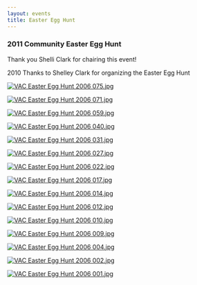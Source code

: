```yaml
---
layout: events
title: Easter Egg Hunt
---
```


### **2011 Community Easter Egg Hunt**

Thank you Shelli Clark for chairing this event!

2010  Thanks to Shelley Clark for organizing the Easter Egg Hunt

[![VAC Easter Egg Hunt 2006 075.jpg][4]][5]

[![VAC Easter Egg Hunt 2006 071.jpg][6]][7]

[![VAC Easter Egg Hunt 2006 059.jpg][8]][9]

[![VAC Easter Egg Hunt 2006 040.jpg][10]][11]

[![VAC Easter Egg Hunt 2006 031.jpg][12]][13]

[![VAC Easter Egg Hunt 2006 027.jpg][14]][15]

[![VAC Easter Egg Hunt 2006 022.jpg][16]][17]

[![VAC Easter Egg Hunt 2006 017.jpg][18]][19]

[![VAC Easter Egg Hunt 2006 014.jpg][20]][21]

[![VAC Easter Egg Hunt 2006 012.jpg][22]][23]

[![VAC Easter Egg Hunt 2006 010.jpg][24]][25]

[![VAC Easter Egg Hunt 2006 009.jpg][26]][27]

[![VAC Easter Egg Hunt 2006 004.jpg][28]][29]

[![VAC Easter Egg Hunt 2006 002.jpg][30]][31]

[![VAC Easter Egg Hunt 2006 001.jpg][32]][33]

   [4]: http://www.villageatalumcreek.org/wp-content/uploads/2006/05/.thumbs/.VAC%20Easter%20Egg%20Hunt%202006%20075.jpg (VAC Easter Egg Hunt 2006 075.jpg)
   [5]: http://www.villageatalumcreek.org/wp-content/uploads/2006/05/VAC%20Easter%20Egg%20Hunt%202006%20075.jpg
   [6]: http://www.villageatalumcreek.org/wp-content/uploads/2006/05/.thumbs/.VAC%20Easter%20Egg%20Hunt%202006%20071.jpg (VAC Easter Egg Hunt 2006 071.jpg)
   [7]: http://www.villageatalumcreek.org/wp-content/uploads/2006/05/VAC%20Easter%20Egg%20Hunt%202006%20071.jpg
   [8]: http://www.villageatalumcreek.org/wp-content/uploads/2006/05/.thumbs/.VAC%20Easter%20Egg%20Hunt%202006%20059.jpg (VAC Easter Egg Hunt 2006 059.jpg)
   [9]: http://www.villageatalumcreek.org/wp-content/uploads/2006/05/VAC%20Easter%20Egg%20Hunt%202006%20059.jpg
   [10]: http://www.villageatalumcreek.org/wp-content/uploads/2006/05/.thumbs/.VAC%20Easter%20Egg%20Hunt%202006%20040.jpg (VAC Easter Egg Hunt 2006 040.jpg)
   [11]: http://www.villageatalumcreek.org/wp-content/uploads/2006/05/VAC%20Easter%20Egg%20Hunt%202006%20040.jpg
   [12]: http://www.villageatalumcreek.org/wp-content/uploads/2006/05/.thumbs/.VAC%20Easter%20Egg%20Hunt%202006%20031.jpg (VAC Easter Egg Hunt 2006 031.jpg)
   [13]: http://www.villageatalumcreek.org/wp-content/uploads/2006/05/VAC%20Easter%20Egg%20Hunt%202006%20031.jpg
   [14]: http://www.villageatalumcreek.org/wp-content/uploads/2006/05/.thumbs/.VAC%20Easter%20Egg%20Hunt%202006%20027.jpg (VAC Easter Egg Hunt 2006 027.jpg)
   [15]: http://www.villageatalumcreek.org/wp-content/uploads/2006/05/VAC%20Easter%20Egg%20Hunt%202006%20027.jpg
   [16]: http://www.villageatalumcreek.org/wp-content/uploads/2006/05/.thumbs/.VAC%20Easter%20Egg%20Hunt%202006%20022.jpg (VAC Easter Egg Hunt 2006 022.jpg)
   [17]: http://www.villageatalumcreek.org/wp-content/uploads/2006/05/VAC%20Easter%20Egg%20Hunt%202006%20022.jpg
   [18]: http://www.villageatalumcreek.org/wp-content/uploads/2006/05/.thumbs/.VAC%20Easter%20Egg%20Hunt%202006%20017.jpg (VAC Easter Egg Hunt 2006 017.jpg)
   [19]: http://www.villageatalumcreek.org/wp-content/uploads/2006/05/VAC%20Easter%20Egg%20Hunt%202006%20017.jpg
   [20]: http://www.villageatalumcreek.org/wp-content/uploads/2006/05/.thumbs/.VAC%20Easter%20Egg%20Hunt%202006%20014.jpg (VAC Easter Egg Hunt 2006 014.jpg)
   [21]: http://www.villageatalumcreek.org/wp-content/uploads/2006/05/VAC%20Easter%20Egg%20Hunt%202006%20014.jpg
   [22]: http://www.villageatalumcreek.org/wp-content/uploads/2006/05/.thumbs/.VAC%20Easter%20Egg%20Hunt%202006%20012.jpg (VAC Easter Egg Hunt 2006 012.jpg)
   [23]: http://www.villageatalumcreek.org/wp-content/uploads/2006/05/VAC%20Easter%20Egg%20Hunt%202006%20012.jpg
   [24]: http://www.villageatalumcreek.org/wp-content/uploads/2006/05/.thumbs/.VAC%20Easter%20Egg%20Hunt%202006%20010.jpg (VAC Easter Egg Hunt 2006 010.jpg)
   [25]: http://www.villageatalumcreek.org/wp-content/uploads/2006/05/VAC%20Easter%20Egg%20Hunt%202006%20010.jpg
   [26]: http://www.villageatalumcreek.org/wp-content/uploads/2006/05/.thumbs/.VAC%20Easter%20Egg%20Hunt%202006%20009.jpg (VAC Easter Egg Hunt 2006 009.jpg)
   [27]: http://www.villageatalumcreek.org/wp-content/uploads/2006/05/VAC%20Easter%20Egg%20Hunt%202006%20009.jpg
   [28]: http://www.villageatalumcreek.org/wp-content/uploads/2006/05/.thumbs/.VAC%20Easter%20Egg%20Hunt%202006%20004.jpg (VAC Easter Egg Hunt 2006 004.jpg)
   [29]: http://www.villageatalumcreek.org/wp-content/uploads/2006/05/VAC%20Easter%20Egg%20Hunt%202006%20004.jpg
   [30]: http://www.villageatalumcreek.org/wp-content/uploads/2006/05/.thumbs/.VAC%20Easter%20Egg%20Hunt%202006%20002.jpg (VAC Easter Egg Hunt 2006 002.jpg)
   [31]: http://www.villageatalumcreek.org/wp-content/uploads/2006/05/VAC%20Easter%20Egg%20Hunt%202006%20002.jpg
   [32]: http://www.villageatalumcreek.org/wp-content/uploads/2006/05/.thumbs/.VAC%20Easter%20Egg%20Hunt%202006%20001.jpg (VAC Easter Egg Hunt 2006 001.jpg)
   [33]: http://www.villageatalumcreek.org/wp-content/uploads/2006/05/VAC%20Easter%20Egg%20Hunt%202006%20001.jpg


